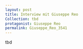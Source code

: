 ```yaml
---
layout: post
title: Interview mit Giuseppe Reo
Collection: tbd
protagonist: Giuseppe Reo
permalink: Giuseppe_Reo_3541
---
```

tbd